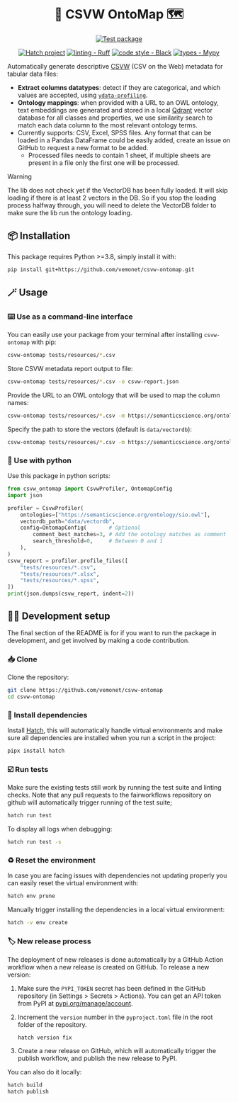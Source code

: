 <div align="center">

# 🔎 CSVW OntoMap 🗺️

<!-- [![PyPI - Version](https://img.shields.io/pypi/v/csvw-ontomap.svg?logo=pypi&label=PyPI&logoColor=silver)](https://pypi.org/project/csvw-ontomap/)
[![PyPI - Python Version](https://img.shields.io/pypi/pyversions/csvw-ontomap.svg?logo=python&label=Python&logoColor=silver)](https://pypi.org/project/csvw-ontomap/)
[![license](https://img.shields.io/pypi/l/csvw-ontomap.svg?color=%2334D058)](https://github.com/vemonet/csvw-ontomap/blob/main/LICENSE.txt)
[![Publish package](https://github.com/vemonet/csvw-ontomap/actions/workflows/publish.yml/badge.svg)](https://github.com/vemonet/csvw-ontomap/actions/workflows/publish.yml) -->

[![Test package](https://github.com/vemonet/csvw-ontomap/actions/workflows/test.yml/badge.svg)](https://github.com/vemonet/csvw-ontomap/actions/workflows/test.yml)

[![Hatch project](https://img.shields.io/badge/%F0%9F%A5%9A-Hatch-4051b5.svg)](https://github.com/pypa/hatch) [![linting - Ruff](https://img.shields.io/endpoint?url=https://raw.githubusercontent.com/charliermarsh/ruff/main/assets/badge/v2.json)](https://github.com/astral-sh/ruff) [![code style - Black](https://img.shields.io/badge/code%20style-black-000000.svg)](https://github.com/psf/black) [![types - Mypy](https://img.shields.io/badge/types-Mypy-blue.svg)](https://github.com/python/mypy)

</div>

Automatically generate descriptive [CSVW](https://csvw.org) (CSV on the Web) metadata for tabular data files:

- **Extract columns datatypes**: detect if they are categorical, and which values are accepted, using [`ydata-profiling`](https://github.com/ydataai/ydata-profiling).
- **Ontology mappings**: when provided with a URL to an OWL ontology, text embeddings are generated and stored in a local [Qdrant](https://github.com/qdrant/qdrant) vector database for all classes and properties, we use similarity search to match each data column to the most relevant ontology terms.
- Currently supports: CSV, Excel, SPSS files. Any format that can be loaded in a Pandas DataFrame could be easily added, create an issue on GitHub to request a new format to be added.
    - Processed files needs to contain 1 sheet, if multiple sheets are present in a file only the first one will be processed.

> [!WARNING]
>
> The lib does not check yet if the VectorDB has been fully loaded. It will skip loading if there is at least 2 vectors in the DB. So if you stop the loading process halfway through, you will need to delete the VectorDB folder to make sure the lib run the ontology loading.

## 📦️ Installation

This package requires Python >=3.8, simply install it with:

```bash
pip install git+https://github.com/vemonet/csvw-ontomap.git
```

## 🪄 Usage

### ⌨️ Use as a command-line interface

You can easily use your package from your terminal after installing `csvw-ontomap` with pip:

```bash
csvw-ontomap tests/resources/*.csv
```

Store CSVW metadata report output to file:

```bash
csvw-ontomap tests/resources/*.csv -o csvw-report.json
```

Provide the URL to an OWL ontology that will be used to map the column names:

```bash
csvw-ontomap tests/resources/*.csv -m https://semanticscience.org/ontology/sio.owl
```

Specify the path to store the vectors (default is `data/vectordb`):

```bash
csvw-ontomap tests/resources/*.csv -m https://semanticscience.org/ontology/sio.owl -d data/vectordb
```

### 🐍 Use with python

Use this package in python scripts:

```python
from csvw_ontomap import CsvwProfiler, OntomapConfig
import json

profiler = CsvwProfiler(
    ontologies=["https://semanticscience.org/ontology/sio.owl"],
    vectordb_path="data/vectordb",
    config=OntomapConfig(       # Optional
        comment_best_matches=3, # Add the ontology matches as comment
        search_threshold=0,     # Between 0 and 1
    ),
)
csvw_report = profiler.profile_files([
    "tests/resources/*.csv",
    "tests/resources/*.xlsx",
    "tests/resources/*.spss",
])
print(json.dumps(csvw_report, indent=2))
```

## 🧑‍💻 Development setup

The final section of the README is for if you want to run the package in development, and get involved by making a code contribution.


### 📥️ Clone

Clone the repository:

```bash
git clone https://github.com/vemonet/csvw-ontomap
cd csvw-ontomap
```

### 🐣 Install dependencies

Install [Hatch](https://hatch.pypa.io), this will automatically handle virtual environments and make sure all dependencies are installed when you run a script in the project:

```bash
pipx install hatch
```

### ☑️ Run tests

Make sure the existing tests still work by running the test suite and linting checks. Note that any pull requests to the fairworkflows repository on github will automatically trigger running of the test suite;

```bash
hatch run test
```

To display all logs when debugging:

```bash
hatch run test -s
```


### ♻️ Reset the environment

In case you are facing issues with dependencies not updating properly you can easily reset the virtual environment with:

```bash
hatch env prune
```

Manually trigger installing the dependencies in a local virtual environment:

```bash
hatch -v env create
```

### 🏷️ New release process

The deployment of new releases is done automatically by a GitHub Action workflow when a new release is created on GitHub. To release a new version:

1. Make sure the `PYPI_TOKEN` secret has been defined in the GitHub repository (in Settings > Secrets > Actions). You can get an API token from PyPI at [pypi.org/manage/account](https://pypi.org/manage/account).
2. Increment the `version` number in the `pyproject.toml` file in the root folder of the repository.

    ```bash
    hatch version fix
    ```

3. Create a new release on GitHub, which will automatically trigger the publish workflow, and publish the new release to PyPI.

You can also do it locally:

```bash
hatch build
hatch publish
```
